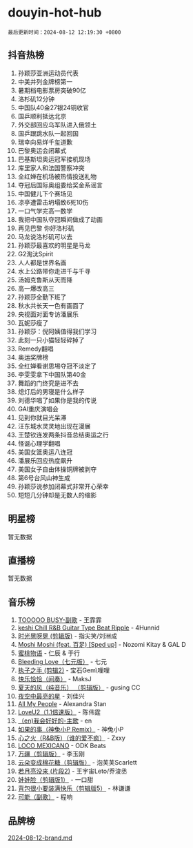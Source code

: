 # douyin-hot-hub

`最后更新时间：2024-08-12 12:19:30 +0800`

## 抖音热榜

1. 孙颖莎亚洲运动员代表
1. 中美并列金牌榜第一
1. 暑期档电影票房突破90亿
1. 洛杉矶12分钟
1. 中国队40金27银24铜收官
1. 国乒顺利抵达北京
1. 外交部回应乌军队进入俄领土
1. 国乒跟跳水队一起回国
1. 瑞幸向易烊千玺道歉
1. 巴黎奥运会闭幕式
1. 巴基斯坦奥运冠军接机现场
1. 库里家人和法国警察冲突
1. 全红婵在机场被热情投送礼物
1. 夺冠后国际奥组委给奖金系谣言
1. 中国健儿下个赛场见
1. 凉亭遭雷击坍塌致6死10伤
1. 一口气学完高一数学
1. 我把中国队夺冠瞬间做成了动画
1. 再见巴黎 你好洛杉矶
1. 马龙说洛杉矶可以去
1. 孙颖莎最喜欢的明星是马龙
1. G2淘汰Spirit
1. 人人都是世界名画
1. 水上公路带你走进千与千寻
1. 汤姆克鲁斯从天而降
1. 高一爆改高三
1. 孙颖莎全勤下班了
1. 秋水共长天一色有画面了
1. 央视面对面专访潘展乐
1. 瓦妮莎瘦了
1. 孙颖莎：倪阿姨值得我们学习
1. 此刻一只小猫轻轻碎掉了
1. Remedy翻唱
1. 奥运奖牌榜
1. 全红婵看谢思埸夺冠不淡定了
1. 李雯雯拿下中国队第40金
1. 舞蹈的门终究是进不去
1. 熄灯后的男寝是什么样子
1. 刘德华唱了如果你是我的传说
1. GAI重庆演唱会
1. 见到你就目光呆滞
1. 汪东城水灵灵地出现在漫展
1. 王楚钦连发两条抖音总结奥运之行
1. 怪诞心理学翻唱
1. 美国女篮奥运八连冠
1. 潘展乐回应热度飙升
1. 美国女子自由体操铜牌被剥夺
1. 第6号台风山神生成
1. 孙颖莎说参加闭幕式非常开心荣幸
1. 短短几分钟却是无数人的缩影

## 明星榜

暂无数据

## 直播榜

暂无数据

## 音乐榜

1. [TOOOOO BUSY-副歌](https://sf5-hl-cdn-tos.douyinstatic.com/obj/tos-cn-ve-2774/o0fmjGZetNDjSM5EimFs2QlzBg30YgByJMRQrC) - 王霏霏
1. [keshi Chill R&B Guitar Type Beat Ripple](https://sf3-cdn-tos.douyinstatic.com/obj/tos-cn-ve-2774/okQIfmitAB3HpgZQo0YCEFEACcDhQngn0fkFIC) - 4Hunnid
1. [时光晃呀晃 (剪辑版)](https://sf5-hl-cdn-tos.douyinstatic.com/obj/tos-cn-ve-2774/o8ACeQem3gwI1x3GIYGAfKG0LJebKFRJDwRwyW) - 指尖笑/刘洲成
1. [Moshi Moshi (feat. 百足) [Sped up]](https://sf3-cdn-tos.douyinstatic.com/obj/tos-cn-ve-2774/ocCPFQcXJLeroaIdQLIGAoeeYM3OAUYGDguHXz) - Nozomi Kitay & GAL D
1. [蜜桃物语](https://sf5-hl-cdn-tos.douyinstatic.com/obj/tos-cn-ve-2774/oIhOSCZtIACtYU4XQkngiW9kCBfVD1Fz9IYeqL) - 仁辰 & 于行
1. [Bleeding Love（七元版）](https://sf3-cdn-tos.douyinstatic.com/obj/tos-cn-ve-2774/oEgC9eZFHQ1MfSRnrfkzFp8AayDWqAQMABBgUs) - 七元
1. [执子之手 (剪辑2)](https://sf3-cdn-tos.douyinstatic.com/obj/tos-cn-ve-2774/oUoZLQjCc31XzqsBnBQUNgeKtYPBcgbFDwtfcu) - 宝石Gem\哩哩
1. [快乐恰恰（间奏）](https://sf5-hl-cdn-tos.douyinstatic.com/obj/tos-cn-ve-2774/oMesum3HvWQXJxuMFeVYzf54o2QzH5aEBPOCAn) - MaksJ
1. [夏天的风（纯音乐） （剪辑版）](https://sf6-cdn-tos.douyinstatic.com/obj/tos-cn-ve-2774/oUzLjBZZFQAoNRmGokEeD5zfQCObp6UeFAnTa6) - gusing CC
1. [夜空中最亮的星](https://sf3-cdn-tos.douyinstatic.com/obj/tos-cn-ve-2774/o4IfgGwqqnFeXEMGaS8JBzJAdayAaCeoxqbjCD) - 刘佳兴
1. [All My People](https://sf5-hl-cdn-tos.douyinstatic.com/obj/tos-cn-ve-2774/c7773e6b7c3f4bd9b26cd85b0cfa4eff) - Alexandra Stan
1. [LoveU2（1.1倍速版）](https://sf5-hl-cdn-tos.douyinstatic.com/obj/tos-cn-ve-2774/oQMeDffLaEmgMwgCOEMAFCI6INzoFPgWdD0rsa) - 陈伟霆
1. [（en)我会好好的-主歌](https://sf3-cdn-tos.douyinstatic.com/obj/tos-cn-ve-2774/oUrYpIdrvCbA8m8yAZjbMWjUkL6tiinWMkBTs) - en
1. [如果的事（神兔小P Remix）](https://sf5-hl-cdn-tos.douyinstatic.com/obj/tos-cn-ve-2774/okHtAffz3g4ZB0BMQn9iC9BC6AciI3xCmgQTqt) - 神兔小P
1. [心之火（R&B版）（谁的爱不疯）](https://sf5-hl-cdn-tos.douyinstatic.com/obj/tos-cn-ve-2774/okemkEDaIBBE3OosftCgMxlFkLQZRw37t36ZQv) - Zxxy
1. [LOCO MEXICANO](https://sf5-hl-cdn-tos.douyinstatic.com/obj/tos-cn-ve-2774/owxVoxJorA4ILBfsMAjU6t7O1xW9w0tS7EYzh6) - ODK Beats
1. [万疆（剪辑版）](https://sf3-cdn-tos.douyinstatic.com/obj/tos-cn-ve-2774/ooG7oVgFlDTelKCjCsTTobQvbdtj1BBQXnfZd8) - 李玉刚
1. [云朵变成棉花糖（剪辑版）](https://sf5-hl-cdn-tos.douyinstatic.com/obj/tos-cn-ve-2774/o8LC84GQLALFfXeyJmh8KE61byVQYMMeAZLfEI) - 泡芙芙Scarlett
1. [若月亮没来 (片段2)](https://sf5-hl-cdn-tos.douyinstatic.com/obj/tos-cn-ve-2774/ocQavLLjkCOeDxGyYeIMGgNAIwJ0QXE1Ve3Fzv) - 王宇宙Leto/乔浚丞
1. [娃娃脸（剪辑版1）](https://sf6-cdn-tos.douyinstatic.com/obj/tos-cn-ve-2774/oIimSCgQoNUePTAZ1Ba7TeADY4KetGYsVFeaaB) - 一口甜
1. [背包很小要装满快乐（剪辑版5）](https://sf5-hl-cdn-tos.douyinstatic.com/obj/tos-cn-ve-2774/oUqSJIiBjw2pxsBAiQRmkbZGJrlGCMBPpIW90) - 林谦谦
1. [可能（副歌）](https://sf3-cdn-tos.douyinstatic.com/obj/tos-cn-ve-2774/cde1731888894259b333569393c2fb51) - 程响

## 品牌榜

[2024-08-12-brand.md](2024-08-12-brand.md)
